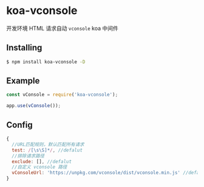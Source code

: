# koa-vconsole

开发环境 HTML 请求自动 `vconsole` koa 中间件

## Installing

```bash
$ npm install koa-vconsole -D
```

## Example

```javascript
const vConsole = require('koa-vconsole');

app.use(vConsole());
```

## Config

```js
{
  //URL匹配规则，默认匹配所有请求
  test: /[\s\S]*/, //defalut
  //排除请求路径
  exclude: [], //defalut
  //自定义 vconsole 路径
  vConsoleUrl: 'https://unpkg.com/vconsole/dist/vconsole.min.js' //defalut
}
```
